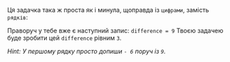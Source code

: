 Ця задачка така ж проста як і минула, щоправда із `цифрами`, замість `рядків`:

Праворуч у тебе вже є наступний запис: `difference = 9` 
Твоєю задачею буде зробити цей `difference` рівним `3`. 

_Hint: У першому рядку просто допиши `- 6` поруч із `9`._ 
